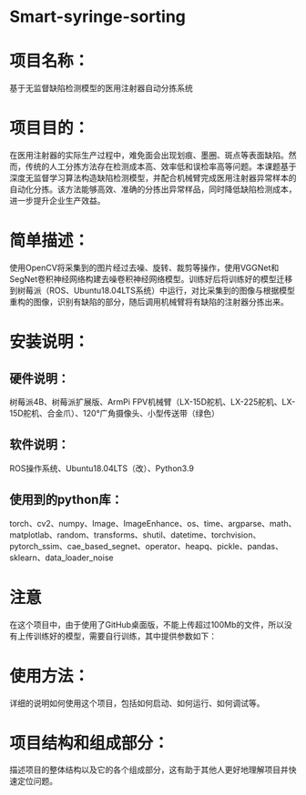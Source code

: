 # Smart-syringe-sorting

# 项目名称：
基于无监督缺陷检测模型的医用注射器自动分拣系统

# 项目目的：
在医用注射器的实际生产过程中，难免面会出现划痕、墨圈、斑点等表面缺陷。然而，传统的人工分拣方法存在检测成本高、效率低和误检率高等问题。本课题基于深度无监督学习算法构造缺陷检测模型，并配合机械臂完成医用注射器异常样本的自动化分拣。该方法能够高效、准确的分拣出异常样品，同时降低缺陷检测成本，进一步提升企业生产效益。

# 简单描述：
使用OpenCV将采集到的图片经过去噪、旋转、裁剪等操作，使用VGGNet和SegNet卷积神经网络构建去噪卷积神经网络模型。训练好后将训练好的模型迁移到树莓派（ROS、Ubuntu18.04LTS系统）中运行，对比采集到的图像与根据模型重构的图像，识别有缺陷的部分，随后调用机械臂将有缺陷的注射器分拣出来。

# 安装说明：
## 硬件说明：
树莓派4B、树莓派扩展版、ArmPi FPV机械臂（LX-15D舵机、LX-225舵机、LX-15D舵机、合金爪）、120°广角摄像头、小型传送带（绿色）
## 软件说明：
ROS操作系统、Ubuntu18.04LTS（改）、Python3.9
## 使用到的python库：
torch、cv2、numpy、Image、ImageEnhance、os、time、argparse、math、matplotlab、random、transforms、shutil、datetime、torchvision、pytorch_ssim、cae_based_segnet、operator、heapq、pickle、pandas、sklearn、data_loader_noise
# 注意
在这个项目中，由于使用了GitHub桌面版，不能上传超过100Mb的文件，所以没有上传训练好的模型，需要自行训练，其中提供参数如下：


# 使用方法：
详细的说明如何使用这个项目，包括如何启动、如何运行、如何调试等。


# 项目结构和组成部分：
描述项目的整体结构以及它的各个组成部分，这有助于其他人更好地理解项目并快速定位问题。
